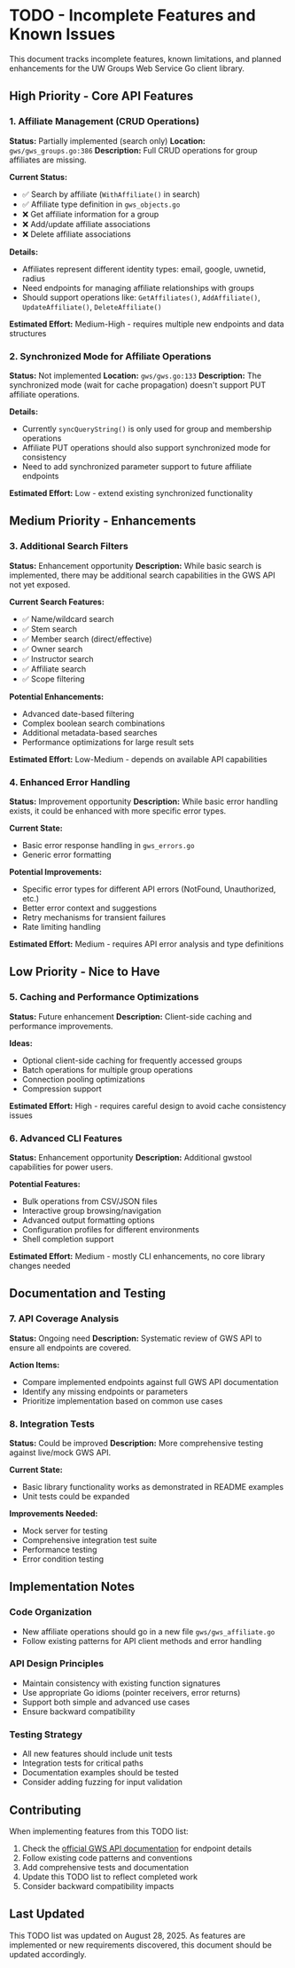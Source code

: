 # TODO - Incomplete Features and Known Issues

This document tracks incomplete features, known limitations, and planned enhancements for the UW Groups Web Service Go client library.

## High Priority - Core API Features

### 1. Affiliate Management (CRUD Operations)
**Status:** Partially implemented (search only)
**Location:** `gws/gws_groups.go:386`
**Description:** Full CRUD operations for group affiliates are missing.

**Current Status:**
- ✅ Search by affiliate (`WithAffiliate()` in search)
- ✅ Affiliate type definition in `gws_objects.go`
- ❌ Get affiliate information for a group
- ❌ Add/update affiliate associations
- ❌ Delete affiliate associations

**Details:**
- Affiliates represent different identity types: email, google, uwnetid, radius
- Need endpoints for managing affiliate relationships with groups
- Should support operations like: `GetAffiliates()`, `AddAffiliate()`, `UpdateAffiliate()`, `DeleteAffiliate()`

**Estimated Effort:** Medium-High - requires multiple new endpoints and data structures

### 2. Synchronized Mode for Affiliate Operations
**Status:** Not implemented
**Location:** `gws/gws.go:133`
**Description:** The synchronized mode (wait for cache propagation) doesn't support PUT affiliate operations.

**Details:**
- Currently `syncQueryString()` is only used for group and membership operations
- Affiliate PUT operations should also support synchronized mode for consistency
- Need to add synchronized parameter support to future affiliate endpoints

**Estimated Effort:** Low - extend existing synchronized functionality

## Medium Priority - Enhancements

### 3. Additional Search Filters
**Status:** Enhancement opportunity
**Description:** While basic search is implemented, there may be additional search capabilities in the GWS API not yet exposed.

**Current Search Features:**
- ✅ Name/wildcard search
- ✅ Stem search
- ✅ Member search (direct/effective)
- ✅ Owner search
- ✅ Instructor search
- ✅ Affiliate search
- ✅ Scope filtering

**Potential Enhancements:**
- Advanced date-based filtering
- Complex boolean search combinations
- Additional metadata-based searches
- Performance optimizations for large result sets

**Estimated Effort:** Low-Medium - depends on available API capabilities

### 4. Enhanced Error Handling
**Status:** Improvement opportunity
**Description:** While basic error handling exists, it could be enhanced with more specific error types.

**Current State:**
- Basic error response handling in `gws_errors.go`
- Generic error formatting

**Potential Improvements:**
- Specific error types for different API errors (NotFound, Unauthorized, etc.)
- Better error context and suggestions
- Retry mechanisms for transient failures
- Rate limiting handling

**Estimated Effort:** Medium - requires API error analysis and type definitions

## Low Priority - Nice to Have

### 5. Caching and Performance Optimizations
**Status:** Future enhancement
**Description:** Client-side caching and performance improvements.

**Ideas:**
- Optional client-side caching for frequently accessed groups
- Batch operations for multiple group operations
- Connection pooling optimizations
- Compression support

**Estimated Effort:** High - requires careful design to avoid cache consistency issues

### 6. Advanced CLI Features
**Status:** Enhancement opportunity
**Description:** Additional gwstool capabilities for power users.

**Potential Features:**
- Bulk operations from CSV/JSON files
- Interactive group browsing/navigation
- Advanced output formatting options
- Configuration profiles for different environments
- Shell completion support

**Estimated Effort:** Medium - mostly CLI enhancements, no core library changes needed

## Documentation and Testing

### 7. API Coverage Analysis
**Status:** Ongoing need
**Description:** Systematic review of GWS API to ensure all endpoints are covered.

**Action Items:**
- Compare implemented endpoints against full GWS API documentation
- Identify any missing endpoints or parameters
- Prioritize implementation based on common use cases

### 8. Integration Tests
**Status:** Could be improved
**Description:** More comprehensive testing against live/mock GWS API.

**Current State:**
- Basic library functionality works as demonstrated in README examples
- Unit tests could be expanded

**Improvements Needed:**
- Mock server for testing
- Comprehensive integration test suite
- Performance testing
- Error condition testing

## Implementation Notes

### Code Organization
- New affiliate operations should go in a new file `gws/gws_affiliate.go`
- Follow existing patterns for API client methods and error handling

### API Design Principles
- Maintain consistency with existing function signatures
- Use appropriate Go idioms (pointer receivers, error returns)
- Support both simple and advanced use cases
- Ensure backward compatibility

### Testing Strategy
- All new features should include unit tests
- Integration tests for critical paths
- Documentation examples should be tested
- Consider adding fuzzing for input validation

## Contributing

When implementing features from this TODO list:

1. Check the [official GWS API documentation](https://iam-tools.u.washington.edu/apis/gws/) for endpoint details
2. Follow existing code patterns and conventions
3. Add comprehensive tests and documentation
4. Update this TODO list to reflect completed work
5. Consider backward compatibility impacts

## Last Updated

This TODO list was updated on August 28, 2025. As features are implemented or new requirements discovered, this document should be updated accordingly.
